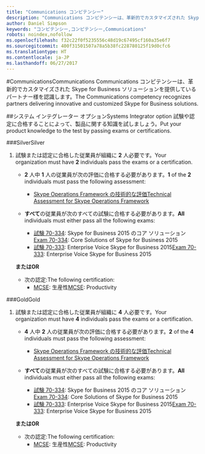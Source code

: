 ```yaml
---
title: "Communications コンピテンシー"
description: "Communications コンピテンシーは、革新的でカスタマイズされた Skype for Business ソリューションを提供しているパートナー様を認識します。"
author: Daniel Simpson
keywords: "コンピテンシー,コンピテンシー,Communications"
robots: noindex,nofollow
ms.openlocfilehash: f32c22f0f5235556c48d19c67495cf160a35e6f7
ms.sourcegitcommit: 400f31501507a78a5b38fc228780125f19d0cfc6
ms.translationtype: HT
ms.contentlocale: ja-JP
ms.lasthandoff: 06/27/2017
---
```

#<a name="communications"></a><span data-ttu-id="fecb7-104">Communications</span><span class="sxs-lookup"><span data-stu-id="fecb7-104">Communications</span></span>
<span data-ttu-id="fecb7-105">Communications コンピテンシーは、革新的でカスタマイズされた Skype for Business ソリューションを提供しているパートナー様を認識します。</span><span class="sxs-lookup"><span data-stu-id="fecb7-105">The Communications competency recognizes partners delivering innovative and customized Skype for Business solutions.</span></span>

##<a name="systems-integrator-option"></a><span data-ttu-id="fecb7-106">システム インテグレーター オプション</span><span class="sxs-lookup"><span data-stu-id="fecb7-106">Systems Integrator option</span></span>
<span data-ttu-id="fecb7-107">試験や認定に合格することによって、製品に関する知識を試しましょう。</span><span class="sxs-lookup"><span data-stu-id="fecb7-107">Put your product knowledge to the test by passing exams or certifications.</span></span>
  
###<a name="silver"></a><span data-ttu-id="fecb7-108">Silver</span><span class="sxs-lookup"><span data-stu-id="fecb7-108">Silver</span></span>

1. <span data-ttu-id="fecb7-109">試験または認定に合格した従業員が組織に **2** 人必要です。</span><span class="sxs-lookup"><span data-stu-id="fecb7-109">Your organization must have **2** individuals pass the exams or a certification.</span></span>

    - <span data-ttu-id="fecb7-110">**2** 人中 **1** 人の従業員が次の評価に合格する必要があります。</span><span class="sxs-lookup"><span data-stu-id="fecb7-110">**1** of the **2** individuals must pass the following assessment:</span></span>
        - [<span data-ttu-id="fecb7-111">Skype Operations Framework の技術的な評価</span><span class="sxs-lookup"><span data-stu-id="fecb7-111">Technical Assessment for Skype Operations Framework</span></span>](https://partneruniversity.microsoft.com/?whr=uri:MicrosoftAccount&courseId=16802&scoId=g6fMfp80C_5406265419)

    - <span data-ttu-id="fecb7-112">**すべて**の従業員が次のすべての試験に合格する必要があります。</span><span class="sxs-lookup"><span data-stu-id="fecb7-112">**All** individuals must either pass all the following exams:</span></span>
        - <span data-ttu-id="fecb7-113">[試験 70-334](https://www.microsoft.com/en-us/learning/exam-70-334.aspx): Skype for Business 2015 のコア ソリューション</span><span class="sxs-lookup"><span data-stu-id="fecb7-113">[Exam 70-334](https://www.microsoft.com/en-us/learning/exam-70-334.aspx): Core Solutions of Skype for Business 2015</span></span>
        - <span data-ttu-id="fecb7-114">[試験 70-333](https://www.microsoft.com/en-us/learning/exam-70-333.aspx): Enterprise Voice Skype for Business 2015</span><span class="sxs-lookup"><span data-stu-id="fecb7-114">[Exam 70-333](https://www.microsoft.com/en-us/learning/exam-70-333.aspx): Enterprise Voice Skype for Business 2015</span></span>

    **<span data-ttu-id="fecb7-115">または</span><span class="sxs-lookup"><span data-stu-id="fecb7-115">OR</span></span>**

    - <span data-ttu-id="fecb7-116">次の認定:</span><span class="sxs-lookup"><span data-stu-id="fecb7-116">The following certification:</span></span>
        - <span data-ttu-id="fecb7-117">[MCSE](https://www.microsoft.com/en-us/learning/mcse-productivity-certification.aspx): 生産性</span><span class="sxs-lookup"><span data-stu-id="fecb7-117">[MCSE](https://www.microsoft.com/en-us/learning/mcse-productivity-certification.aspx): Productivity</span></span>

###<a name="gold"></a><span data-ttu-id="fecb7-118">Gold</span><span class="sxs-lookup"><span data-stu-id="fecb7-118">Gold</span></span>

1. <span data-ttu-id="fecb7-119">試験または認定に合格した従業員が組織に **4** 人必要です。</span><span class="sxs-lookup"><span data-stu-id="fecb7-119">Your organization must have **4** individuals pass the exams or a certification.</span></span>

    - <span data-ttu-id="fecb7-120">**4** 人中 **2** 人の従業員が次の評価に合格する必要があります。</span><span class="sxs-lookup"><span data-stu-id="fecb7-120">**2** of the **4** individuals must pass the following assessment:</span></span>
        - [<span data-ttu-id="fecb7-121">Skype Operations Framework の技術的な評価</span><span class="sxs-lookup"><span data-stu-id="fecb7-121">Technical Assessment for Skype Operations Framework</span></span>](https://partneruniversity.microsoft.com/?whr=uri:MicrosoftAccount&courseId=16802&scoId=g6fMfp80C_5406265419)

    - <span data-ttu-id="fecb7-122">**すべて**の従業員が次のすべての試験に合格する必要があります。</span><span class="sxs-lookup"><span data-stu-id="fecb7-122">**All** individuals must either pass all the following exams:</span></span>
        - <span data-ttu-id="fecb7-123">[試験 70-334](https://www.microsoft.com/en-us/learning/exam-70-334.aspx): Skype for Business 2015 のコア ソリューション</span><span class="sxs-lookup"><span data-stu-id="fecb7-123">[Exam 70-334](https://www.microsoft.com/en-us/learning/exam-70-334.aspx): Core Solutions of Skype for Business 2015</span></span>
        - <span data-ttu-id="fecb7-124">[試験 70-333](https://www.microsoft.com/en-us/learning/exam-70-333.aspx): Enterprise Voice Skype for Business 2015</span><span class="sxs-lookup"><span data-stu-id="fecb7-124">[Exam 70-333](https://www.microsoft.com/en-us/learning/exam-70-333.aspx): Enterprise Voice Skype for Business 2015</span></span>

    **<span data-ttu-id="fecb7-125">または</span><span class="sxs-lookup"><span data-stu-id="fecb7-125">OR</span></span>**

    - <span data-ttu-id="fecb7-126">次の認定:</span><span class="sxs-lookup"><span data-stu-id="fecb7-126">The following certification:</span></span>
        - <span data-ttu-id="fecb7-127">[MCSE](https://www.microsoft.com/en-us/learning/mcse-productivity-certification.aspx): 生産性</span><span class="sxs-lookup"><span data-stu-id="fecb7-127">[MCSE](https://www.microsoft.com/en-us/learning/mcse-productivity-certification.aspx): Productivity</span></span>


